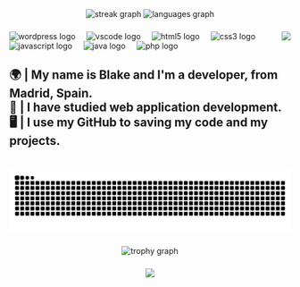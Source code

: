 <div align="center">
  <img src="https://streak-stats.demolab.com?user=BlakeLeon&locale=en&mode=daily&theme=github_dark&hide_border=false&border_radius=5" height="150" alt="streak graph"  />
  <img src="https://github-readme-stats.vercel.app/api/top-langs?username=BlakeLeon&locale=en&hide_title=false&layout=compact&card_width=320&langs_count=5&theme=midnight-purple&hide_border=false" height="150" alt="languages graph"  />
</div>

###

<img align="right" height="185" src="https://avatars.githubusercontent.com/u/167809258?s=400&u=c46bd0ad014605f2f6facaee13e50b744f76a7ce&v=4"  />

###

<div align="left">
  <img src="https://skillicons.dev/icons?i=wordpress" height="30" alt="wordpress logo"  />
  <img width="12" />
  <img src="https://skillicons.dev/icons?i=vscode" height="30" alt="vscode logo"  />
  <img width="12" />
  <img src="https://skillicons.dev/icons?i=html" height="30" alt="html5 logo"  />
  <img width="12" />
  <img src="https://skillicons.dev/icons?i=css" height="30" alt="css3 logo"  />
  <img width="12" />
  <img src="https://skillicons.dev/icons?i=js" height="30" alt="javascript logo"  />
  <img width="12" />
  <img src="https://skillicons.dev/icons?i=java" height="30" alt="java logo"  />
  <img width="12" />
  <img src="https://skillicons.dev/icons?i=php" height="30" alt="php logo"  />
</div>

###

<h2 align="left">🌍 | My name is Blake and I'm a developer, from Madrid, Spain.<br>📕 | I have studied web application development.<br>🖥️ | I use my GitHub to saving my code and my projects.</h2>

###

<br clear="both">

<img src="https://raw.githubusercontent.com/BlakeLeon/BlakeLeon/output/snake.svg" alt="Snake animation" />

###

<div align="center">
  <img src="https://github-profile-trophy.vercel.app?username=BlakeLeon&theme=matrix&column=-1&row=1&margin-w=8&margin-h=8&no-bg=false&no-frame=true&order=4" height="150" alt="trophy graph"  />
</div>

###

<div align="center">
  <img src="https://profile-counter.glitch.me/BlakeLeon/count.svg?"  />
</div>

###

<!-- <div align="center">
  <a href="leonblakee@protonmail.com" target="_blank">
    <img src="https://img.shields.io/static/v1?message=Proton&logo=gmail&label=&color=D14836&logoColor=white&labelColor=&style=flat" height="40" alt="gmail logo"  />
  </a>
</div>
-->
###
